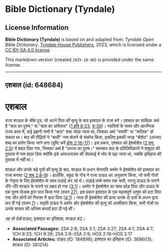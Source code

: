 # Bible Dictionary (Tyndale)

## License Information

**Bible Dictionary (Tyndale)** is based on and adapted from: _Tyndale Open Bible Dictionary_, [Tyndale House Publishers](https://tyndaleopenresources.com/), 2023, which is licensed under a [CC BY-SA 4.0 license](https://creativecommons.org/licenses/by-sa/4.0/legalcode.en).

This markdown version (created `2025-10-06`) is provided under the same license.



--------------------------------

## एशबाल (id: 648684)

एशबाल
=====

राजा शाऊल के चौथे पुत्र, जो अपने पिता की मृत्यु के बाद इस्राएल के राजा बने। एशबाल का शाब्दिक अर्थ है "बाल का पुरुष," या "बाल का अस्तित्व" ([1 इति 8:33](https://ref.ly/1Chr8:33); [9:39](https://ref.ly/1Chr9:39))। न्यायियों के समय और आरम्भिक राज्य काल में, कई इब्रानी नामों में "बाल" शब्द जोड़ा जाता था, जिसका अर्थ "स्वामी" या "मालिक" हो सकता था। बाद की पीढ़ियों ने "बाली" नाम बोलने से संकोच किया, इसलिए इसकी जगह "बोशेत" (लज्जा) शब्द का प्रयोग किया जाने लगा (पुष्टि करें [होश 2:16–17](https://ref.ly/Hos2:16-Hos2:17))। इस प्रकार, एशबाल को ईशबोशेत ([2 शमू 2:8](https://ref.ly/2Sam2:8)) में बदल दिया गया, जिसका अर्थ है "लज्जा का पुरुष।" सम्भवतः बाद के प्रतिलिपिकारों ने शमूएल की पुस्तक में नाम बदल दिया क्योंकि इसे आराधनालय की सेवकाई में जोर से पढ़ा जाता था, जबकि इतिहास की पुस्तक में नहीं था।

शाऊल और उनके बड़े पुत्रों की मृत्यु के बाद, शाऊल के प्रधान सेनापति अब्नेर ने ईशबोशेत को इस्राएल का राजा बनाया ([2 शमू 2:8–9](https://ref.ly/2Sam2:8-2Sam2:9))। हालाँकि, यहूदा के गोत्र ने राजा दाऊद का अनुसरण किया, जो सभी गोत्रों के नेतृत्व के लिए ईशबोशेत के साथ लड़ाई कर रहे थे। लड़ाई लम्बे समय तक चली, परन्तु दाऊद के घराने धीरे\-धीरे शाऊल के घराने पर प्रबल हो गया ([3:1](https://ref.ly/2Sam3:1))। अब्नेर ने ईशबोशेत का साथ छोड़ दिया और दाऊद के एक पुरुष योआब द्वारा घात किया गया (वचन [27](https://ref.ly/2Sam3:27)), इस प्रकार इस्राएल के एक महत्वपूर्ण अगुवा को हटा दिया गया और लोगों को निराशा में डाल दिया ([4:1](https://ref.ly/2Sam4:1))। जल्द ही ईशबोशेत की हत्या उनके दो दलों के प्रधान द्वारा कर दी गई (वचन [7](https://ref.ly/2Sam4:7))। यद्यपि दाऊद ने अब्नेर और ईशबोशेत की मृत्यु को अस्वीकार किया, सभी गोत्रों पर उनके शासन की अन्तिम बाधाएँ हटा दी गई थीं।

*यह भी देखें* दाऊद; इस्राएल का इतिहास; शाऊल \#2।

* **Associated Passages:** 2SA 2:8; 2SA 3:1; 2SA 3:27; 2SA 4:1; 2SA 4:7; 1CH 8:33; 1CH 9:39; 2SA 2:8–2SA 2:9; HOS 2:16–HOS 2:17
* **Associated Articles:** दाऊद (ID: 184898); इस्राएल का इतिहास  (ID: 368603); शाऊल (ID: 381214)

